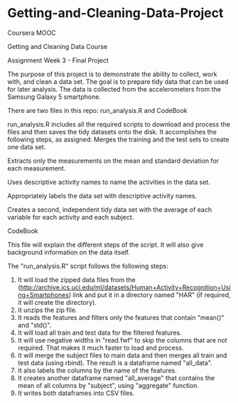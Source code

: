 # Getting-and-Cleaning-Data-Project

Coursera MOOC 

Getting and Cleaning Data Course 

Assignment Week 3 - Final Project


The purpose of this project is to demonstrate the ability to collect, work with, and clean a data set. The goal is to prepare tidy data that can be used for later analysis. The data is collected from the accelerometers from the Samsung Galaxy 5 smartphone.

There are two files in this repo: run_analysis.R and CodeBook


run_analysis.R includes all the required scripts to download and process the files and then saves the tidy datasets onto the disk.
It accomplishes the following steps, as assigned:
Merges the training and the test sets to create one data set.

Extracts only the measurements on the mean and standard deviation for each measurement.

Uses descriptive activity names to name the activities in the data set.

Appropriately labels the data set with descriptive activity names.

Creates a second, independent tidy data set with the average of each variable for each activity and each subject.

CodeBook

This file will explain the different steps of the script. It will also give background information on the data itself.

The "run_analysis.R" script follows the following steps:

1) It will load the zipped data files from the (http://archive.ics.uci.edu/ml/datasets/Human+Activity+Recognition+Using+Smartphones) link and put it in a directory named "HAR" (if required, it will create the directory). 
2) It unzips the zip file.
3) It reads the features and filters only the features that contain "mean()" and "std()".
4) It will load all train and test data for the filtered features. 
5) It will use negative widths in "read.fwf" to skip the columns that are not required. That makes it much faster to load and process.
6) It will merge the subject files to main data and then merges all train and test data (using rbind). The result is a dataframe named "all_data". 
7) It also labels the columns by the name of the features.
8) It creates another dataframe named "all_average" that contains the mean of all columns by "subject", using "aggregate" function.
9) It writes both dataframes into CSV files.
